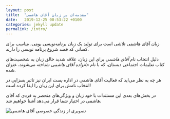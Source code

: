 ```yaml
---
layout: post
title:  "مقدمه‌ای بر زبان آقای هاشمی"
date:   2019-12-25 00:53:22 +0100
categories: jekyll update
permalink: /intro/
---
```


زبان آقای هاشمی تلاشی است برای تولید یک زبان برنامه‌نویسی بومی، مناسب برای کسانی که قصد شروع برنامه نویسی را دارند.

 دلیل انتخاب نام *آقای هاشمی* برای این زبان، علاقه شدید خالق زبان به شخصیت‌های کتاب تعلیمات اجتماعی دبستان، که با نام *خانواده آقای هاشمی* شناخته می‌شوند، عنوان شده.
 
هر چه به نظر می‌اید که فعالیت آقای هاشمی در اداره *پست* ایران نیز تاثبر بسزایی در انتخاب نامش برای این زبان را ایفا کرده است!

 در بخش‌های بعدی این مستندات با خود زبان و ویژگی‌های منحصر به فردی که آقای هاشمی در اختیار شما قرار می‌دهد آشنا خواهیم شد.

![تصویری از زندگی خصوصی آقای هاشمی](/mr-hashemi/assets/hashemi-family.jpg)

